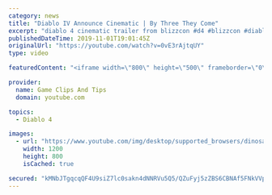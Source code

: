 ```yaml
---
category: news
title: "Diablo IV Announce Cinematic | By Three They Come"
excerpt: "diablo 4 cinematic trailer from blizzcon #d4 #blizzcon #diablo."
publishedDateTime: 2019-11-01T19:01:45Z
originalUrl: "https://youtube.com/watch?v=0vE3rAjtqUY"
type: video

featuredContent: "<iframe width=\"800\" height=\"500\" frameborder=\"0\" src=\"https://www.youtube.com/embed/0vE3rAjtqUY\" allow=\"accelerometer; autoplay; encrypted-media; gyroscope; picture-in-picture\" allowfullscreen></iframe>"

provider:
  name: Game Clips And Tips
  domain: youtube.com

topics:
  - Diablo 4

images:
  - url: "https://www.youtube.com/img/desktop/supported_browsers/dinosaur.png"
    width: 1200
    height: 800
    isCached: true

secured: "kMNbJTgqcqQF4U9siZ7lc0sakn4dNNRVu5Q5/QZuFyj5zZBS6CBNAf5FNkVVpXuvxIj4PrgHelWgCgC3oUApVWC/pRMmles90MWBANInWJnfRu/onUgQ3/nBHW4xQeJ0SkYgepyWmYa9ZrIFxdMKp2FCIotwoxvaWnYautPaIlhg9eZm2nVG9SK+V+JqFqQG3ErgmtdA4OQPJzZS2xLWEGjoBO8YGKQNdfN44H4IADaQZvG4h/C7fV8UwBv/n3Fq0JAXf/txZeRRB9nsD7SsbhOHXlBnvBltgUFWC2FSZL9XA3BxQO85xNY138ESi2PUREK2yz9p3g94GVq2F5XWtVjl+If+PUuINsE/wTYW8UY4JH7+fYuERO4GulbPbqDo0gVJSycqvY5Qc2H3HplnYA==;pmhSXuTELNntouZmpN7MRQ=="
---
```


